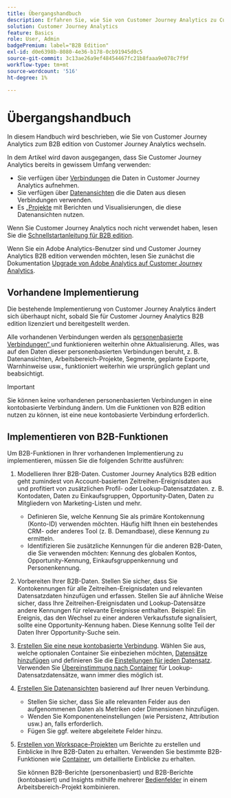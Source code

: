 ```yaml
---
title: Übergangshandbuch
description: Erfahren Sie, wie Sie von Customer Journey Analytics zu Customer Journey Analytics B2B edition wechseln
solution: Customer Journey Analytics
feature: Basics
role: User, Admin
badgePremium: label="B2B Edition"
exl-id: d0e6398b-8080-4e36-b178-0cb91945d0c5
source-git-commit: 3c13ae26a9ef48454467fc21b8faaa9e078c7f9f
workflow-type: tm+mt
source-wordcount: '516'
ht-degree: 1%

---
```


# Übergangshandbuch

In diesem Handbuch wird beschrieben, wie Sie von Customer Journey Analytics zum B2B edition von Customer Journey Analytics wechseln.

In dem Artikel wird davon ausgegangen, dass Sie Customer Journey Analytics bereits in gewissem Umfang verwenden:

* Sie verfügen über [Verbindungen](/help/connections/overview.md) die Daten in Customer Journey Analytics aufnehmen.
* Sie verfügen über [Datenansichten](/help/data-views/data-views.md) die die Daten aus diesen Verbindungen verwenden.
* Es [ „Projekte](/help/analysis-workspace/home.md) mit Berichten und Visualisierungen, die diese Datenansichten nutzen.

Wenn Sie Customer Journey Analytics noch nicht verwendet haben, lesen Sie die [Schnellstartanleitung für B2B edition](cja-b2b-quick-start-guide.md).

Wenn Sie ein Adobe Analytics-Benutzer sind und Customer Journey Analytics B2B edition verwenden möchten, lesen Sie zunächst die Dokumentation [Upgrade von Adobe Analytics auf Customer Journey Analytics](cja-upgrade/cja-upgrade-recommendations.md).


## Vorhandene Implementierung

Die bestehende Implementierung von Customer Journey Analytics ändert sich überhaupt nicht, sobald Sie für Customer Journey Analytics B2B edition lizenziert und bereitgestellt werden.

Alle vorhandenen Verbindungen werden als [personenbasierte Verbindungen“ ](cja-b2b-concepts-features.md#connections-and-identifiers) und funktionieren weiterhin ohne Aktualisierung. Alles, was auf den Daten dieser personenbasierten Verbindungen beruht, z. B. Datenansichten, Arbeitsbereich-Projekte, Segmente, geplante Exporte, Warnhinweise usw., funktioniert weiterhin wie ursprünglich geplant und beabsichtigt.

>[!IMPORTANT]
>
>Sie können keine vorhandenen personenbasierten Verbindungen in eine kontobasierte Verbindung ändern. Um die Funktionen von B2B edition nutzen zu können, ist eine neue kontobasierte Verbindung erforderlich.
>


## Implementieren von B2B-Funktionen

Um B2B-Funktionen in Ihrer vorhandenen Implementierung zu implementieren, müssen Sie die folgenden Schritte ausführen:

1. Modellieren Ihrer B2B-Daten. Customer Journey Analytics B2B edition geht zumindest von Account-basierten Zeitreihen-Ereignisdaten aus und profitiert von zusätzlichen Profil- oder Lookup-Datensatzdaten. z. B. Kontodaten, Daten zu Einkaufsgruppen, Opportunity-Daten, Daten zu Mitgliedern von Marketing-Listen und mehr.

   * Definieren Sie, welche Kennung Sie als primäre Kontokennung (Konto-ID) verwenden möchten. Häufig hilft Ihnen ein bestehendes CRM- oder anderes Tool (z. B. Demandbase), diese Kennung zu ermitteln.
   * Identifizieren Sie zusätzliche Kennungen für die anderen B2B-Daten, die Sie verwenden möchten: Kennung des globalen Kontos, Opportunity-Kennung, Einkaufsgruppenkennung und Personenkennung.

1. Vorbereiten Ihrer B2B-Daten. Stellen Sie sicher, dass Sie Kontokennungen für alle Zeitreihen-Ereignisdaten und relevanten Datensatzdaten hinzufügen und erfassen. Stellen Sie auf ähnliche Weise sicher, dass Ihre Zeitreihen-Ereignisdaten und Lookup-Datensätze andere Kennungen für relevante Ereignisse enthalten. Beispiel: Ein Ereignis, das den Wechsel zu einer anderen Verkaufsstufe signalisiert, sollte eine Opportunity-Kennung haben. Diese Kennung sollte Teil der Daten Ihrer Opportunity-Suche sein.

1. [Erstellen Sie eine neue kontobasierte Verbindung](/help/connections/create-connection.md#account-based-connection). Wählen Sie aus, welche optionalen Container Sie einbeziehen möchten, [Datensätze hinzufügen](/help/connections/create-connection.md#add-datasets) und definieren Sie die [Einstellungen für jeden Datensatz](/help/connections/create-connection.md#dataset-settings). Verwenden Sie [Übereinstimmung nach Container](cja-b2b-concepts-features.md#match-by-container) für Lookup-Datensatzdatensätze, wann immer dies möglich ist.

1. [Erstellen Sie Datenansichten](/help/data-views/create-dataview.md) basierend auf Ihrer neuen Verbindung.

   * Stellen Sie sicher, dass Sie alle relevanten Felder aus den aufgenommenen Daten als Metriken oder Dimensionen hinzufügen.
   * Wenden Sie Komponenteneinstellungen (wie Persistenz, Attribution usw.) an, falls erforderlich.
   * Fügen Sie ggf. weitere abgeleitete Felder hinzu.

1. [Erstellen von Workspace-Projekten](/help/analysis-workspace/build-workspace-project/create-projects.md) um Berichte zu erstellen und Einblicke in Ihre B2B-Daten zu erhalten. Verwenden Sie bestimmte B2B-Funktionen wie [Container](cja-b2b-concepts-features.md#containers), um detaillierte Einblicke zu erhalten.

   Sie können B2B-Berichte (personenbasiert) und B2B-Berichte (kontobasiert) und Insights mithilfe mehrerer [Bedienfelder](/help/analysis-workspace/c-panels/panels.md) in einem Arbeitsbereich-Projekt kombinieren.
